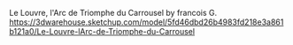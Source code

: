 Le Louvre, l'Arc de Triomphe du Carrousel by francois G.
https://3dwarehouse.sketchup.com/model/5fd46dbd26b4983fd218e3a861b121a0/Le-Louvre-lArc-de-Triomphe-du-Carrousel